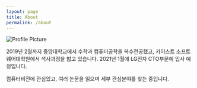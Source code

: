 ```yaml
---
layout: page
title: About
permalink: /about
---
```


<img src="{{ site.baseurl }}/assets/logo.png" title="Profile Picture" class="profile">

2019년 2월까지 중앙대학교에서 수학과 컴퓨터공학을 복수전공했고, 카이스트 소프트웨어대학원에서 석사과정을 밟고 있습니다. 2021년 1월에 LG전자 CTO부문에 입사 예정입니다.

컴퓨터비전에 관심있고, 여러 논문을 읽으며 세부 관심분야를 찾는 중입니다.
